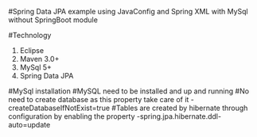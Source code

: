 #Spring Data JPA example using JavaConfig and Spring XML with MySql without SpringBoot module

#Technology
1) Eclipse
2) Maven 3.0+
3) MySql 5+
4) Spring Data JPA


#MySql installation
#MySQL need to be installed and up and running
#No need to create database as this property take care of it -createDatabaseIfNotExist=true
#Tables are created by hibernate through configuration by enabling the property -spring.jpa.hibernate.ddl-auto=update


